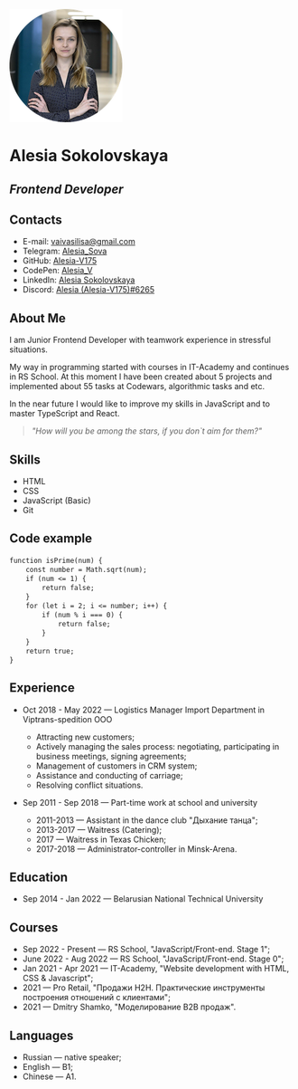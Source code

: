 ![Alesia Sokolovskaya](assets/img/photo_cv.png?raw=true) 
# Alesia Sokolovskaya
## *Frontend Developer*
## Contacts
  * E-mail: [vaivasilisa@gmail.com](https://www.google.com/gmail/about/)
  * Telegram: [Alesia_Sova](https://t.me/Alesia_Sova)
  * GitHub: [Alesia-V175](https://github.com/Alesia-V175)
  * CodePen: [Alesia_V](https://codepen.io/your-work)
  * LinkedIn: [Alesia Sokolovskaya](https://www.linkedin.com/in/%D0%B0%D0%BB%D0%B5%D1%81%D1%8F-%D1%81%D0%BE%D0%BA%D0%BE%D0%BB%D0%BE%D0%B2%D1%81%D0%BA%D0%B0%D1%8F-05656b151/)
  * Discord: [Alesia (Alesia-V175)#6265](https://discordapp.com/users/913442520778821642)

## About Me
I am Junior Frontend Developer with teamwork experience in stressful situations.

My way in programming started with courses in IT-Academy and continues in RS School. At this moment I have been created about 5 projects and implemented about 55 tasks at Codewars, algorithmic tasks and etс.

In the near future I would like to improve my skills in JavaScript and to master TypeScript and React.


>*"How will you be among the stars, if you don`t aim for them?"*

## Skills
  * HTML 
  * CSS 
  * JavaScript (Basic)
  * Git

## Code example
```
function isPrime(num) {
    const number = Math.sqrt(num);
    if (num <= 1) {
        return false;
    }
    for (let i = 2; i <= number; i++) {
        if (num % i === 0) {
            return false;
        }
    }
    return true;
}
```

## Experience
  * Oct 2018 - May 2022 — Logistics Manager Import Department in Viptrans-spedition OOO
    * Attracting new customers;
    * Actively managing the sales process: negotiating, participating in business meetings, signing agreements;
    * Management of customers in CRM system;
    * Assistance and conducting of carriage;
    * Resolving conflict situations.


  * Sep 2011 - Sep 2018 — Part-time work at school and university
     * 2011-2013 — Assistant in the dance club "Дыхание танца";
     * 2013-2017 — Waitress (Catering);
     * 2017 — Waitress in Texas Chicken;
     * 2017-2018 — Administrator-controller in Minsk-Arena.

## Education
  * Sep 2014 - Jan 2022 — Belarusian National Technical University
## Courses
  * Sep 2022 - Present — RS School, "JavaScript/Front-end. Stage 1";
  * June 2022 - Aug 2022 — RS School, "JavaScript/Front-end. Stage 0";
  * Jan 2021 - Apr 2021 — IT-Academy, "Website development with HTML, CSS & Javascript";
  * 2021 — Pro Retail, "Продажи H2H. Практические инструменты построения отношений с клиентами";
  * 2021 — Dmitry Shamko, "Моделирование B2B продаж".

## Languages
  * Russian — native speaker; 
  * English — B1;
  * Chinese — A1.
